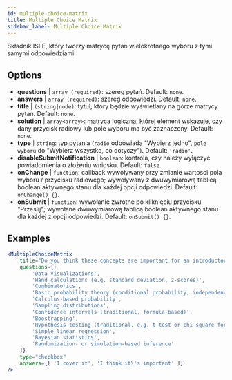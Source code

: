 ```yaml
---
id: multiple-choice-matrix 
title: Multiple Choice Matrix
sidebar_label: Multiple Choice Matrix
---
```


Składnik ISLE, który tworzy matrycę pytań wielokrotnego wyboru z tymi samymi odpowiedziami.

## Options

* __questions__ | `array (required)`: szereg pytań. Default: `none`.
* __answers__ | `array (required)`: szereg odpowiedzi. Default: `none`.
* __title__ | `(string|node)`: tytuł, który będzie wyświetlany na górze matrycy pytań. Default: `none`.
* __solution__ | `array<array>`: matryca logiczna, której element wskazuje, czy dany przycisk radiowy lub pole wyboru ma być zaznaczony. Default: `none`.
* __type__ | `string`: typ pytania (`radio` odpowiada "Wybierz jedno", `pole wyboru` do "Wybierz wszystko, co dotyczy"). Default: `'radio'`.
* __disableSubmitNotification__ | `boolean`: kontrola, czy należy wyłączyć powiadomienia o złożeniu wniosku. Default: `false`.
* __onChange__ | `function`: callback wywoływany przy zmianie wartości pola wyboru / przycisku radiowego; wywoływany z dwuwymiarową tablicą boolean aktywnego stanu dla każdej opcji odpowiedzi. Default: `onChange() {}`.
* __onSubmit__ | `function`: wywołanie zwrotne po kliknięciu przycisku "Prześlij"; wywołane dwuwymiarową tablicą boolean aktywnego stanu dla każdej z opcji odpowiedzi. Default: `onSubmit() {}`.


## Examples

```jsx live
<MultipleChoiceMatrix 
    title="Do you think these concepts are important for an introductory statistics course, and do you (or your department) cover them in your introductory courses?" id="topics" 
    questions={[
        'Data Visualizations',
        'Hand calculations (e.g. standard deviation, z-scores)',
        'Combinatorics',
        'Basic probability theory (conditional probability, independence...)',
        'Calculus-based probability',
        'Sampling distributions',
        'Confidence intervals (traditional, formula-based)',
        'Boostrapping',
        'Hypothesis testing (traditional, e.g. t-test or chi-square formulas and tables)',
        'Simple linear regression',
        'Bayesian statistics',
        'Randomization- or simulation-based inference'
    ]}
    type="checkbox" 
    answers={[ 'I cover it', 'I think it\'s important' ]} 
/>
```
